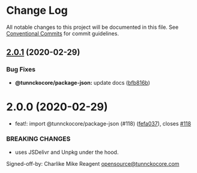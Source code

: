 # Change Log

All notable changes to this project will be documented in this file.
See [Conventional Commits](https://conventionalcommits.org) for commit guidelines.

## [2.0.1](https://github.com/tunnckoCore/opensource/compare/@tunnckocore/package-json@2.0.0...@tunnckocore/package-json@2.0.1) (2020-02-29)


### Bug Fixes

* **@tunnckocore/package-json:** update docs ([bfb816b](https://github.com/tunnckoCore/opensource/commit/bfb816b7ce3c976af0cb90c18037a0084407311b))





# 2.0.0 (2020-02-29)


* feat!: import @tunnckocore/package-json (#118) ([fefa037](https://github.com/tunnckoCore/opensource/commit/fefa037376d29d4396654231c4faf8fe2e797a5d)), closes [#118](https://github.com/tunnckoCore/opensource/issues/118)


### BREAKING CHANGES

* uses JSDelivr and Unpkg under the hood.

Signed-off-by: Charlike Mike Reagent <opensource@tunnckocore.com>
